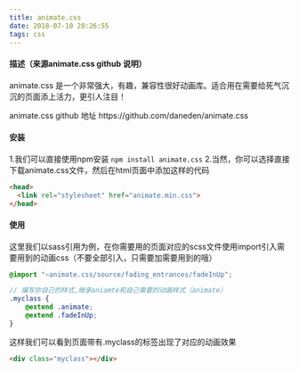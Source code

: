 ```yaml
---
title: animate.css
date: 2018-07-10 20:26:55
tags: css
---
```

#### 描述（来源animate.css github 说明）
animate.css 是一个非常强大，有趣，兼容性很好动画库。适合用在需要给死气沉沉的页面添上活力，更引人注目！
<div class="tip">animate.css github 地址 
https://github.com/daneden/animate.css
</div>

#### 安装
1.我们可以直接使用npm安装
`npm install animate.css`
2.当然，你可以选择直接下载animate.css文件，然后在html页面中添加这样的代码
```html
<head>
  <link rel="stylesheet" href="animate.min.css">
</head>
```

#### 使用
这里我们以sass引用为例，在你需要用的页面对应的scss文件使用import引入需要用到的动画css（不要全部引入，只需要加需要用到的哦）
```scss
@import "~animate.css/source/fading_entrances/fadeInUp";

// 编写你自己的样式,继承aniamte和自己需要的动画样式（animate）
.myclass {
    @extend .animate;
    @extend .fadeInUp;
}
```
这样我们可以看到页面带有.myclass的标签出现了对应的动画效果
```html
<div class="myclass"></div>
```
